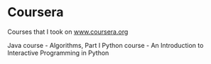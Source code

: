Coursera
========

Courses that I took on www.coursera.org

Java course - Algorithms, Part I
Python course - An Introduction to Interactive Programming in Python
